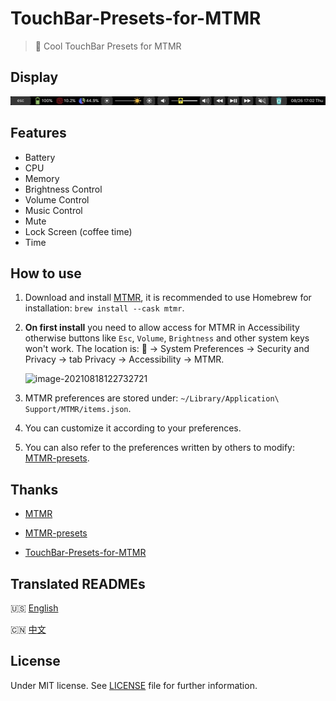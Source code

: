 # TouchBar-Presets-for-MTMR

>:apple: Cool TouchBar Presets for MTMR

## Display

![touchbar](touchbar.png)

## Features

- Battery
- CPU
- Memory
- Brightness Control
- Volume Control
- Music Control
- Mute
- Lock Screen (coffee time)
- Time

## How to use

1. Download and install [MTMR](https://github.com/Toxblh/MTMR), it is recommended to use Homebrew for installation: `brew install --cask mtmr`.

2. **On first install** you need to allow access for MTMR in Accessibility otherwise buttons like `Esc`, `Volume`, `Brightness` and other system keys won't work. The location is: 🍎 → System Preferences → Security and Privacy → tab Privacy → Accessibility → MTMR.

   ![image-20210818122732721](https://cdn.jsdelivr.net/gh/Wonz5130/My-Private-ImgHost/img/image-20210818122732721-20210818143528030.png)

3. MTMR preferences are stored under: `~/Library/Application\ Support/MTMR/items.json`.

4. You can customize it according to your preferences.

5. You can also refer to the preferences written by others to modify: [MTMR-presets](https://github.com/Toxblh/MTMR-presets).

## Thanks

- [MTMR](https://github.com/Toxblh/MTMR)

- [MTMR-presets](https://github.com/Toxblh/MTMR-presets)

- [TouchBar-Presets-for-MTMR](https://github.com/Wonz5130/TouchBar-Presets-for-MTMR)

## Translated READMEs

🇺🇸 [English](README.md)

🇨🇳 [中文](README_zh.md)

## License

Under MIT license. See [LICENSE](LICENSE) file for further information.

